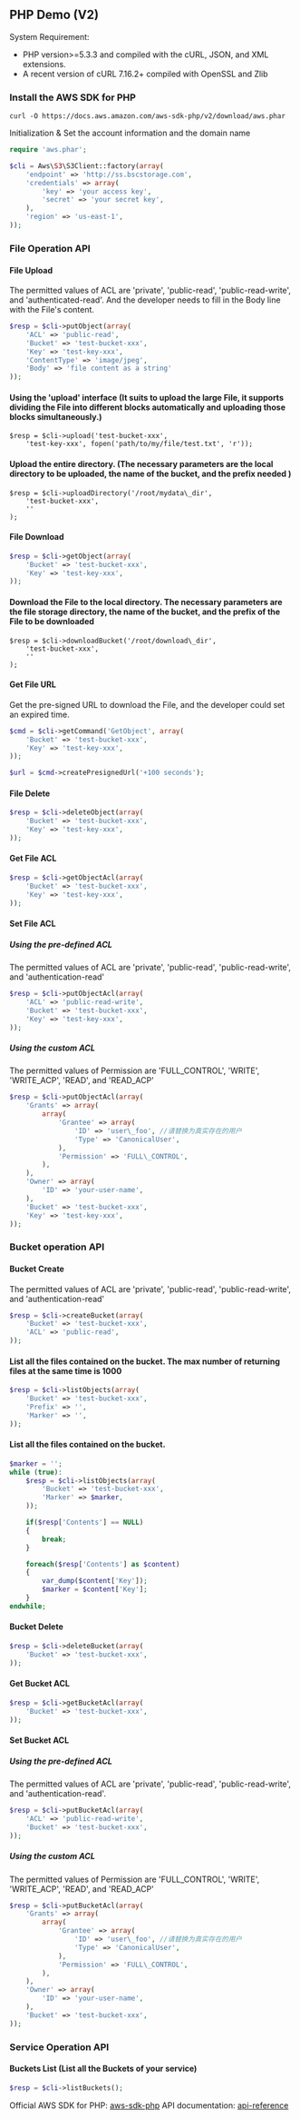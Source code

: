 ## PHP Demo (V2)

 System Requirement: 
 - PHP version>=5.3.3 and compiled with the cURL, JSON, and XML extensions. 
 - A recent version of cURL 7.16.2+ compiled with OpenSSL and Zlib

### Install the AWS SDK for PHP
 
```
curl -O https://docs.aws.amazon.com/aws-sdk-php/v2/download/aws.phar
```

 Initialization & Set the account information and the domain name

```php
require 'aws.phar';

$cli = Aws\S3\S3Client::factory(array(
	'endpoint' => 'http://ss.bscstorage.com',
	'credentials' => array(
		'key' => 'your access key',
		'secret' => 'your secret key',
	),
	'region' => 'us-east-1',
));
```

### File Operation API 

#### File Upload

The permitted values of ACL are 'private', 'public-read', 'public-read-write', and 'authenticated-read'. And the developer needs to fill in the Body line with the File's content.

```php
$resp = $cli->putObject(array(
	'ACL' => 'public-read',
	'Bucket' => 'test-bucket-xxx',
	'Key' => 'test-key-xxx',
	'ContentType' => 'image/jpeg',
	'Body' => 'file content as a string'
));
```

#### Using the 'upload' interface (It suits to upload the large File, it supports dividing the File into different blocks automatically and uploading those blocks simultaneously.)

```
$resp = $cli->upload('test-bucket-xxx',
	'test-key-xxx', fopen('path/to/my/file/test.txt', 'r'));
```

#### Upload the entire directory. (The necessary parameters are the local directory to be uploaded, the name of the bucket, and the prefix needed )

```
$resp = $cli->uploadDirectory('/root/mydata\_dir',
	'test-bucket-xxx',
	''
);
```
#### File Download

```php
$resp = $cli->getObject(array(
	'Bucket' => 'test-bucket-xxx',
	'Key' => 'test-key-xxx',
));
```

#### Download the File to the local directory. The necessary parameters are the file storage directory, the name of the bucket, and the prefix of the File to be downloaded

```
$resp = $cli->downloadBucket('/root/download\_dir',
	'test-bucket-xxx',
	''
);
```

#### Get File URL

Get the pre-signed URL to download the File, and the developer could set an expired time.

```php
$cmd = $cli->getCommand('GetObject', array(
	'Bucket' => 'test-bucket-xxx',
	'Key' => 'test-key-xxx',
));

$url = $cmd->createPresignedUrl('+100 seconds');
```

#### File Delete

```php
$resp = $cli->deleteObject(array(
	'Bucket' => 'test-bucket-xxx',
	'Key' => 'test-key-xxx',
));
```

#### Get File ACL

```php
$resp = $cli->getObjectAcl(array(
	'Bucket' => 'test-bucket-xxx',
	'Key' => 'test-key-xxx',
));
```

#### Set File ACL

##### Using the pre-defined ACL

The permitted values of ACL are 'private', 'public-read', 'public-read-write', and 'authentication-read'

```php
$resp = $cli->putObjectAcl(array(
	'ACL' => 'public-read-write',
	'Bucket' => 'test-bucket-xxx',
	'Key' => 'test-key-xxx',
));
```

##### Using the custom ACL

The permitted values of Permission are 'FULL_CONTROL', 'WRITE', 'WRITE_ACP', 'READ', and 'READ_ACP'

```php
$resp = $cli->putObjectAcl(array(
	'Grants' => array(
		array(
			'Grantee' => array(
				'ID' => 'user\_foo', //请替换为真实存在的用户
				'Type' => 'CanonicalUser',
			),
			'Permission' => 'FULL\_CONTROL',
		),
	),
	'Owner' => array(
		'ID' => 'your-user-name',
	),
	'Bucket' => 'test-bucket-xxx',
	'Key' => 'test-key-xxx',
));
```


### Bucket operation API

#### Bucket Create

The permitted values of ACL are 'private', 'public-read', 'public-read-write', and 'authentication-read'

```php
$resp = $cli->createBucket(array(
	'Bucket' => 'test-bucket-xxx',
	'ACL' => 'public-read',
));
```

#### List all the files contained on the bucket. The max number of returning files at the same time is 1000

```php
$resp = $cli->listObjects(array(
	'Bucket' => 'test-bucket-xxx',
	'Prefix' => '',
	'Marker' => '',
));
```

#### List all the files contained on the bucket.

```php
$marker = '';
while (true):
	$resp = $cli->listObjects(array(
		'Bucket' => 'test-bucket-xxx',
		'Marker' => $marker,
	));

	if($resp['Contents'] == NULL)
	{
		break;
	}

	foreach($resp['Contents'] as $content)
	{
		var_dump($content['Key']);
		$marker = $content['Key'];
	}
endwhile;
```

#### Bucket Delete

```php
$resp = $cli->deleteBucket(array(
	'Bucket' => 'test-bucket-xxx',
));
```

#### Get Bucket ACL

```php
$resp = $cli->getBucketAcl(array(
	'Bucket' => 'test-bucket-xxx',
));
```
#### Set Bucket ACL

##### Using the pre-defined ACL

The permitted values of ACL are 'private', 'public-read', 'public-read-write', and 'authentication-read'.

```php
$resp = $cli->putBucketAcl(array(
	'ACL' => 'public-read-write',
	'Bucket' => 'test-bucket-xxx',
));
```

##### Using the custom ACL

The permitted values of Permission are 'FULL_CONTROL', 'WRITE', 'WRITE_ACP', 'READ', and 'READ_ACP'
 
```php
$resp = $cli->putBucketAcl(array(
	'Grants' => array(
		array(
			'Grantee' => array(
				'ID' => 'user\_foo', //请替换为真实存在的用户
				'Type' => 'CanonicalUser',
			),
			'Permission' => 'FULL\_CONTROL',
		),
	),
	'Owner' => array(
		'ID' => 'your-user-name',
	),
	'Bucket' => 'test-bucket-xxx',
));
```


### Service Operation API

#### Buckets List (List all the Buckets of your service)

```php
$resp = $cli->listBuckets();
```

Official AWS SDK for PHP: [aws-sdk-php](https://aws.amazon.com/sdk-for-php/)
API documentation: [api-reference](http://docs.aws.amazon.com/aws-sdk-php/v2/api/class-Aws.S3.S3Client.html)
